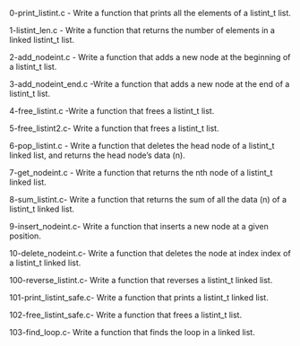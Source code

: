 0-print_listint.c - Write a function that prints all the elements of a listint_t list.

1-listint_len.c - Write a function that returns the number of elements in a linked listint_t list.

2-add_nodeint.c - Write a function that adds a new node at the beginning of a listint_t list.

3-add_nodeint_end.c -Write a function that adds a new node at the end of a listint_t list.

4-free_listint.c -Write a function that frees a listint_t list.

5-free_listint2.c- Write a function that frees a listint_t list.

6-pop_listint.c - Write a function that deletes the head node of a listint_t linked list, and returns the head node’s data (n).

7-get_nodeint.c - Write a function that returns the nth node of a listint_t linked list.

8-sum_listint.c- Write a function that returns the sum of all the data (n) of a listint_t linked list.

9-insert_nodeint.c- Write a function that inserts a new node at a given position.

10-delete_nodeint.c- Write a function that deletes the node at index index of a listint_t linked list.

100-reverse_listint.c- Write a function that reverses a listint_t linked list.

101-print_listint_safe.c- Write a function that prints a listint_t linked list.

102-free_listint_safe.c- Write a function that frees a listint_t list.

103-find_loop.c- Write a function that finds the loop in a linked list.
